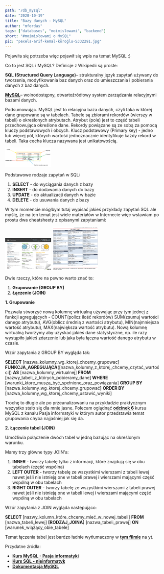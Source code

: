 ```yaml
--- 
path: "/db_mysql"
date: "2020-10-19"
title: "Bazy danych - MySQL"
author: "mfordas"
tags: ["databases", "moimislowami", "backend"]
short: "#moimisłowami o MySQL"
pic: "pexels-arif-kemal-köroğlu-5332291.jpg"
---
```


  <div>
                        <p>Pojawiła się potrzeba więc pojawił się wpis na temat MySQL :)</p>
                        <p>Co to jest SQL i MySQL? Definicje z Wikipedii są proste:</p>
                           <p><b>SQL (Structured Query Language)</b>– strukturalny język zapytań używany do tworzenia, modyfikowania baz danych oraz do umieszczania i pobierania danych z baz danych.</p>
                           <p><a
                                        href="https://dev.mysql.com/"
                                        target="_blank"><b>MySQL</b></a>– wolnodostępny, otwartoźródłowy system zarządzania relacyjnymi bazami danych.</p>
                                 <p>Podsumowując. MySQL jest to relacyjna baza danych, czyli taka w której dane grupowane są w tabelach. Tabele są zbiorami rekordów (wierszy w tabeli) o określonych atrybutach. Atrybut (pole) jest to część tabeli przechowująca określone dane. Rekordy powiązane są ze sobą za pomocą kluczy podstawowych i obcych. Klucz podstawowy (Primary key) - jedno lub więcej pól, których wartość jednoznacznie identyfikuje każdy rekord w tabeli. Taka cecha klucza nazywana jest unikatowością.</p>
                                  <img src="../../../images/coding/tabela.png" style="width:150px">
                                   <p>Podstawowe rodzaje zapytań w SQL:</p>
                                        <p>
                                    <ol>
                                        <li><b>SELECT</b> - do wyciągania danych z bazy</li>
                                        <li><b>INSERT</b> - do dodawania danych do bazy</li>
                                        <li><b>UPDATE</b> - do aktualizacji danych w bazie</li>
                                        <li><b>DELETE</b> - do usuwania danych z bazy </li>
                                    </ol>
                                </p>
                                <p>W tym momencie mógłbym tutaj wypisać jakieś przykłady zapytań SQL ale myślę, że na ten temat jest wiele materiałów w Internecie więc wstawiam po prostu dwa cheatsheety z opisanymi zapytaniami:</p>
                                <a href="https://ugoproto.github.io/ugodoc/pdf/zt_sql_cheat_sheet.pdf"
                                        target="_blank"><img src="../../../images/coding/sqlcheatsheet_2.png" style="width:150px"></a>
                                  <a href="https://ugoproto.github.io/ugodoc/pdf/SQL-Cheatsheet-2.pdf"
                                        target="_blank"><img src="../../../images/coding/sqlcheatsheet_1.png" style="width:150px"></a>
                                <p>Dwie rzeczy, które na pewno warto znać to:
                                    <ol>
                                        <li><b>Grupowanie (GROUP BY)</b></li>
                                        <li><b>Łączenie (JOIN)</b></li>
                                    </ol>
                                </p>
                                <p><b>1. Grupowanie</b></p>
                                <p>
                                Pozwala stworzyć nową kolumnę wirtualną używając przy tym jednej z funkcji agregujących - COUNT(policz ilość rekordów) SUM(zsumuj wartości danego atrybutu), AVG(oblicz średnią z wartości atrybutu), MIN(najmniejsza wartość atrybutu), MAX(największa wartość atrybutu). Nową kolumnę wirtualną tworzymy aby uzyskać jakieś dane statystyczne, np. ile razy wystąpiło jakieś zdarzenie lub jaka była łączna wartość danego atrybutu w czasie.</p>
                                <p>Wzór zapytania z GROUP BY wygląda tak:</p>
                                <p class="code">
<b>SELECT</b> [nazwa_kolumny_wg_ktorej_chcemy_grupowac] <b>FUNKCJA_AGREGUJĄCA</b>([nazwa_kolumny_z_ktorej_chcemy_czytać_wartości]) <b>AS</b> [nazwa_kolumny_wirtualnej] <b>FROM</b> [nazwy_tabeli_z_których_pobieramy_dane] <b>WHERE</b> [warunki_ktore_musza_być_spełnione_oraz_powiązania] <b>GROUP BY</b> [nazwa_kolumny_wg_ktorej_chcemy_grupować] <b>ORDER BY</b> [nazwa_kolumny_wg_ktorej_chcemy_ustawić_wyniki]
</p>
<p>
Trochę to długie ale po przeanalizowaniu na przykładzie praktycznym wszystko stało się dla mnie jasne. Polecam oglądnąć <a href="https://www.youtube.com/watch?v=lyE03M2GLA0" target="_blank"><b>odcinek 6</b></a> kursu MySQL z kanału Pasja informatyki w którym autor przedstawia temat grupowania chyba najjaśniej jak się da.
                                </p>
                                <p><b>2. Łączenie tabel (JOIN)</b></p>
                                <p>
                                Umożliwia połączenie dwóch tabel w jedną bazując na określonym warunku.</p>
                                <p>
                                   Mamy trzy główne typy JOIN'a:
                                    <ol>
                                        <li><b>INNER</b> - tworzy tabelę tylko z informacji, które znajdują się w obu tabelach (część wspólna)</li>
                                        <li><b>LEFT OUTER</b> - tworzy tabelę ze wszystkimi wierszami z tabeli lewej nawet jeśli nie istnieją one w tabeli prawej i wierszami mającymi część wspólną w obu tabelach</li>
                                        <li><b>RIGHT OUTER</b> - tworzy tabelę ze wszystkimi wierszami z tabeli prawej nawet jeśli nie istnieją one w tabeli lewej i wierszami mającymi część wspólną w obu tabelach</li>
                                    </ol>
                                </p>
                                <p>Wzór zapytania z  JOIN wygląda następująco:</p>
                                <p class="code">
<b>SELECT</b> [nazwy_kolumn_które_chcemy_mieć_w_nowej_tabeli] <b>FROM</b> [nazwa_tabeli_lewej] <b>[RODZAJ_JOINA]</b> [nazwa_tabeli_prawej] <b>ON</b> [warunek_wiążący_obie_tabele]
</p>
<p>
Temat łączenia tabel jest bardzo ładnie wytłumaczony w <a href="https://www.youtube.com/watch?v=9yeOJ0ZMUYw" target="_blank"><b>tym filmie</b></a> na yt.</p>
                                 <p>
                                     Przydatne źródła:
                                    <ul>
                                        <li><a
                                        href="https://www.youtube.com/watch?v=99JAI24Zd24&list=PLOYHgt8dIdoymv-Wzvs8M-OsKFD31VTVZ"
                                        target="_blank"><b>Kurs MySQL - Pasja informatyki</b></a></li>
                                        <li><a
                                        href="https://www.youtube.com/watch?v=t6BQoPoi2UI&list=PL8g9gILZp1OJpjlu7AuR9Ysu4z5Rff_AQ&index=1"
                                        target="_blank"><b>Kurs SQL - nieinformatyk</b></a></li>
                                        <li><a
                                        href="https://dev.mysql.com/doc/"
                                        target="_blank"><b>Dokumentacja MySQL</b></a></li>
                                    </ul>
                                </p>
                        </div>